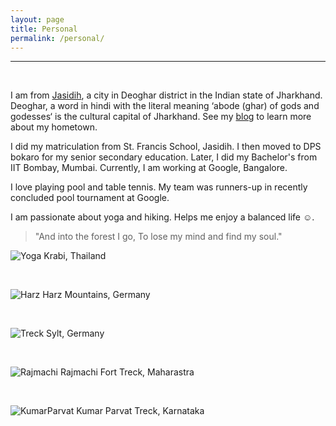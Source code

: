 ```yaml
---
layout: page
title: Personal
permalink: /personal/
---
```

****
<br>

I am from [Jasidih](https://en.wikipedia.org/wiki/Jasidih), a city in Deoghar district in the Indian state of Jharkhand. Deoghar, a word in hindi with the literal meaning ‘abode (ghar) of gods and godesses‘ is the cultural capital of Jharkhand. See my [blog](https://adityakumarakash.wordpress.com/2013/01/22/a-picturesque-of-my-home-town/) to learn more about my hometown.

I did my matriculation from St. Francis School, Jasidih. I then moved to DPS bokaro for my senior secondary education. Later, I did my Bachelor's from IIT Bombay, Mumbai. Currently, I am working at Google, Bangalore.

I love playing pool and table tennis. My team was runners-up in recently concluded pool tournament at Google. 

I am passionate about yoga and hiking. Helps me enjoy a balanced life :relaxed:.
> "And into the forest I go,
> To lose my mind and find my soul."

![Yoga](https://adityakumarakash.github.io/img/headstand.jpg)
Krabi, Thailand

<br>

![Harz](https://adityakumarakash.github.io/img/Harz.JPG)
Harz Mountains, Germany

<br>

![Treck](https://adityakumarakash.github.io/img/Sylt.JPG)
Sylt, Germany

<br>

![Rajmachi](https://adityakumarakash.github.io/img/Rajmachi.jpg)
Rajmachi Fort Treck, Maharastra

<br>

![KumarParvat](https://adityakumarakash.github.io/img/krparvat.JPG)
Kumar Parvat Treck, Karnataka
